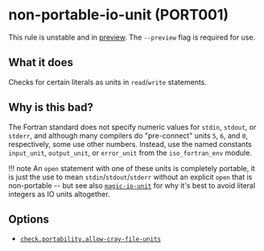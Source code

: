 # non-portable-io-unit (PORT001)
This rule is unstable and in [preview](../preview.md). The `--preview` flag is required for use.

## What it does
Checks for certain literals as units in `read`/`write` statements.

## Why is this bad?
The Fortran standard does not specify numeric values for `stdin`, `stdout`, or
`stderr`, and although many compilers do "pre-connect" units `5`, `6`, and `0`,
respectively, some use other numbers. Instead, use the named constants `input_unit`,
`output_unit`, or `error_unit` from the `iso_fortran_env` module.

!!! note
    An `open` statement with one of these units is completely portable, it is just
    the use to mean `stdin`/`stdout`/`stderr` without an explicit `open` that is
    non-portable -- but see also [`magic-io-unit`](magic-io-unit.md) for why it's
    best to avoid literal integers as IO units altogether.

## Options
- [`check.portability.allow-cray-file-units`][check.portability.allow-cray-file-units]


[check.portability.allow-cray-file-units]: ../settings.md#check_portability_allow-cray-file-units

